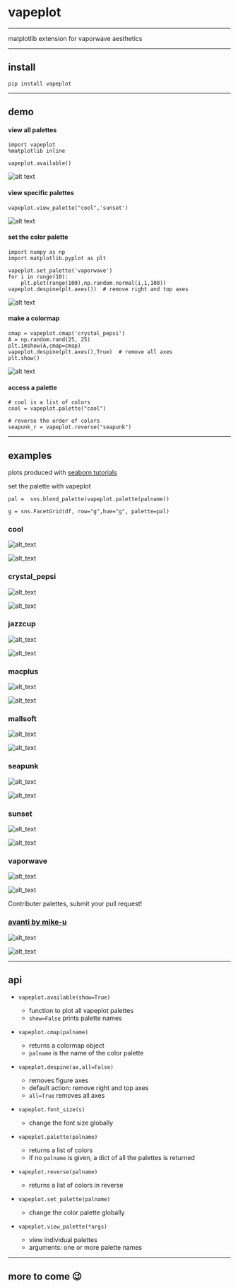 # vapeplot

---

matplotlib extension for vaporwave aesthetics 

---

## install

```
pip install vapeplot
```

---

## demo

#### view all palettes

```
import vapeplot
%matplotlib inline

vapeplot.available()
```

![alt text](https://raw.githubusercontent.com/dantaki/vapeplot/master/examples/vapeplot.png "vapeplot palettes")

#### view specific palettes

```
vapeplot.view_palette("cool",'sunset')
```

![alt text](https://raw.githubusercontent.com/dantaki/vapeplot/master/examples/view_palette.png "cool sunset")

#### set the color palette

```
import numpy as np
import matplotlib.pyplot as plt

vapeplot.set_palette('vaporwave')
for i in range(10):
    plt.plot(range(100),np.random.normal(i,1,100))
vapeplot.despine(plt.axes())  # remove right and top axes
```

![alt text](https://raw.githubusercontent.com/dantaki/vapeplot/master/examples/vaporwave.png "vaporwave palette")

#### make a colormap

```
cmap = vapeplot.cmap('crystal_pepsi')
A = np.random.rand(25, 25)
plt.imshow(A,cmap=cmap)
vapeplot.despine(plt.axes(),True)  # remove all axes
plt.show()
```

![alt text](https://raw.githubusercontent.com/dantaki/vapeplot/master/examples/vapeplot_colormaps.png "crystal_pepsi colormap")


#### access a palette

```
# cool is a list of colors
cool = vapeplot.palette("cool")

# reverse the order of colors
seapunk_r = vapeplot.reverse("seapunk")

```

---

## examples

plots produced with [seaborn tutorials](https://seaborn.pydata.org/examples/index.html)

set the palette with vapeplot

```
pal =  sns.blend_palette(vapeplot.palette(palname))

g = sns.FacetGrid(df, row="g",hue="g", palette=pal)
```

### cool 

![alt_text](https://raw.githubusercontent.com/dantaki/vapeplot/master/examples/cool_seaborn_facetgrid.png "cool facetgrid")

![alt_text](https://raw.githubusercontent.com/dantaki/vapeplot/master/examples/cool_seaborn_kdeplot.png "cool kdeplot")


### crystal_pepsi

![alt_text](https://raw.githubusercontent.com/dantaki/vapeplot/master/examples/crystal_pepsi_seaborn_facetgrid.png "crystal_pepsi facetgrid")

![alt_text](https://raw.githubusercontent.com/dantaki/vapeplot/master/examples/crystal_pepsi_seaborn_kdeplot.png "crystal_pepsi kdeplot")

### jazzcup 

![alt_text](https://raw.githubusercontent.com/dantaki/vapeplot/master/examples/jazzcup_seaborn_facetgrid.png "jazzcup facetgrid")

![alt_text](https://raw.githubusercontent.com/dantaki/vapeplot/master/examples/jazzcup_seaborn_kdeplot.png "jazzcup kdeplot")

### macplus 

![alt_text](https://raw.githubusercontent.com/dantaki/vapeplot/master/examples/macplus_seaborn_facetgrid.png "macplus facetgrid")

![alt_text](https://raw.githubusercontent.com/dantaki/vapeplot/master/examples/macplus_seaborn_kdeplot.png "macplus kdeplot")

### mallsoft 

![alt_text](https://raw.githubusercontent.com/dantaki/vapeplot/master/examples/mallsoft_seaborn_facetgrid.png "mallsoft facetgrid")

![alt_text](https://raw.githubusercontent.com/dantaki/vapeplot/master/examples/mallsoft_seaborn_kdeplot.png "mallsoft kdeplot")

### seapunk 

![alt_text](https://raw.githubusercontent.com/dantaki/vapeplot/master/examples/seapunk_seaborn_facetgrid.png "seapunk facetgrid")

![alt_text](https://raw.githubusercontent.com/dantaki/vapeplot/master/examples/seapunk_seaborn_kdeplot.png "seapunk kdeplot")

### sunset

![alt_text](https://raw.githubusercontent.com/dantaki/vapeplot/master/examples/sunset_seaborn_facetgrid.png "sunset facetgrid")

![alt_text](https://raw.githubusercontent.com/dantaki/vapeplot/master/examples/sunset_seaborn_kdeplot.png "sunset kdeplot")

### vaporwave 

![alt_text](https://raw.githubusercontent.com/dantaki/vapeplot/master/examples/vaporwave_seaborn_facetgrid.png "vaporwave facetgrid")

![alt_text](https://raw.githubusercontent.com/dantaki/vapeplot/master/examples/vaporwave_seaborn_kdeplot.png "vaporwave kdeplot")

Contributer palettes, submit your pull request!

### [avanti by mike-u](https://github.com/mike-u)

![alt_text](https://raw.githubusercontent.com/dantaki/vapeplot/master/examples/avanti_seaborn_facetgrid.png "avanti facetgrid")

![alt_text](https://raw.githubusercontent.com/dantaki/vapeplot/master/examples/avanti_seaborn_kdeplot.png "avanti kdeplot")


---

## api

* `vapeplot.available(show=True)`
  * function to plot all vapeplot palettes
  * `show=False` prints palette names


* `vapeplot.cmap(palname)`
  * returns a colormap object
  * `palname` is the name of the color palette


* `vapeplot.despine(ax,all=False)` 
  * removes figure axes
  * default action: remove right and top axes
  * `all=True` removes all axes


* `vapeplot.font_size(s)`
  * change the font size globally


* `vapeplot.palette(palname)`
  * returns a list of colors
  * if no `palname` is given, a dict of all the palettes is returned


* `vapeplot.reverse(palname)`
  * returns a list of colors in reverse



* `vapeplot.set_palette(palname)`
  * change the color palette globally



* `vapeplot.view_palette(*args)`
  * view individual palettes
  * arguments: one or more palette names

---


## more to come :wink:

